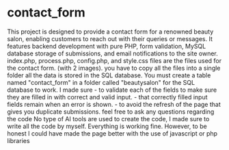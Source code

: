 # contact_form
This project is designed to provide a contact form for a renowned beauty salon, enabling customers to reach out with their queries or messages. It features backend development with pure PHP, form validation, MySQL database storage of submissions, and email notifications to the site owner.
index.php, process.php, config.php, and style.css files are the files used for the contact form. (with 2  images). you have to copy all the files into a single folder
all the data is stored in the SQL database.
You must create a table named "contact_form" in a folder called "beautysalon" for the SQL database to work.
I made sure   - to validate each of the fields to make sure they are filled in with correct and valid input.                                      - that correctly filled input fields remain when an error is shown.                                                                 - to avoid the refresh of the page that gives you duplicate submissions.
feel free to ask any questions regarding the code
No type of AI tools are used to create the code, I made sure to write all the code by myself.
Everything is working fine. However, to be honest I could have made the page better with the use of javascript or php libraries

